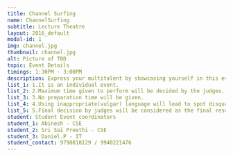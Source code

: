 ```yaml
---
title: Channel Surfing
name: ChannelSurfing
subtitle: Lecture Theatre
layout: 2016_default
modal-id: 1
img: channel.jpg
thumbnail: channel.jpg
alt: Picture of TBD
topic: Event Details
timings: 1:30PM - 3:00PM
description: Express your multitalent by showcasing yourself in this event.  
list_1: 1.It is an individual event.             
list_2: 2.Maximum time given to perform will be decided by the judges.
list_3: 3.No preparation time will be given.                                                                        
list_4: 4.Using inappropriate(vulgar) language will lead to spot disqualification.                                                                                
list_5: 5.Final decision by judges will be considered as the final result.                                                                                                                  
student: Student Event coordinators
student_1: Abinesh - CSE             
student_2: Sri Sai Preethi - CSE
student_3: Daniel.P - IT
student_contact: 9790818129 / 9940221476
---
```


